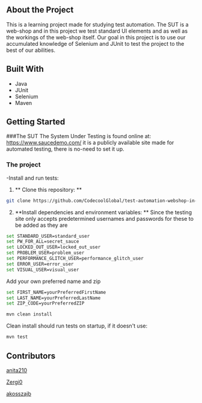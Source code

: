 ## About the Project
This is a learning project made for studying test automation. The SUT is a web-shop and in this project we test standard UI elements and as well as the workings of the web-shop itself.
Our goal in this project is to use our accumulated knowledge of Selenium and JUnit to test the project to the best of our abilities.


## Built With
- Java
- JUnit
- Selenium
- Maven

## Getting Started

###The SUT
The System Under Testing is found online at: https://www.saucedemo.com/
it is a publicly available site made for automated testing, there is no-need to set it up.


### The project
-Install and run tests:
1. ** Clone this repository: **
```bash
git clone https://github.com/CodecoolGlobal/test-automation-webshop-in-beta-general-akosszajb.git
```

2. **Install dependencies and environment variables: **
Since the testing site only accepts predetermined usernames and passwords for these to be added as they are
```bash
set STANDARD_USER=standard_user
set PW_FOR_ALL=secret_sauce
set LOCKED_OUT_USER=locked_out_user
set PROBLEM_USER=problem_user
set PERFORMANCE_GLITCH_USER=performance_glitch_user
set ERROR_USER=error_user
set VISUAL_USER=visual_user

```
Add your own preferred name and zip
```bash
set FIRST_NAME=yourPreferredFirstName
set LAST_NAME=yourPreferredLastName
set ZIP_CODE=yourPreferredZIP
```

```bash
mvn clean install
```
Clean install should run tests on startup, if it doesn't use:
```bash
mvn test
```

## Contributors
<a href="https://github.com/anita210">anita210</a>

<a href="https://github.com/Zergi0">Zergi0</a>

<a href="https://github.com/akosszajb">akosszajb</a>

